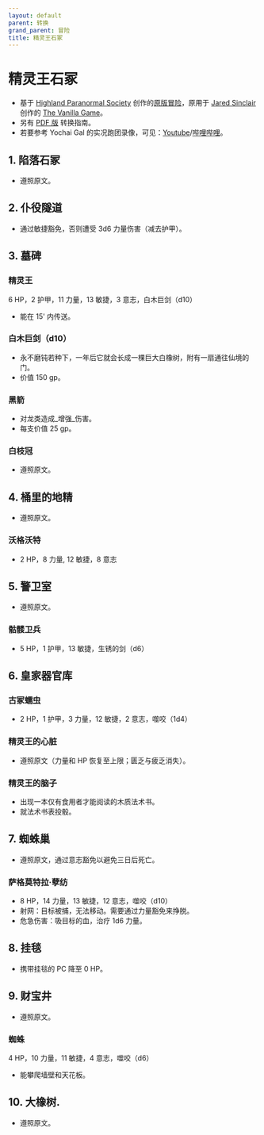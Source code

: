 ```yaml
---
layout: default
parent: 转换
grand_parent: 冒险
title: 精灵王石冢
---
```


# 精灵王石冢
- 基于 [Highland Paranormal Society](https://www.dungeonresearch.com/) 创作的[原版冒险](https://natetreme.itch.io/botek)，原用于 [Jared Sinclair](https://jaredsinclair.neocities.org) 创作的 [The Vanilla Game](https://vanillagame.carrd.co)。
- 另有 [PDF 版](https://drive.google.com/file/d/1GbMxkcxZCgVizlcQqbXPtJD0g9x_yTLb/view?usp=sharing) 转换指南。
- 若要参考 Yochai Gal 的实况跑团录像，可见：[Youtube](https://www.youtube.com/watch?v=e3N4pqHIEwQ)/[哔哩哔哩](https://www.bilibili.com/video/BV1uA4m1G727/)。


## 1. 陷落石冢
- 遵照原文。

## 2. 仆役隧道
- 通过敏捷豁免，否则遭受 3d6 力量伤害（减去护甲）。

## 3. 墓碑
### 精灵王
6 HP，2 护甲，11 力量，13 敏捷，3 意志，白木巨剑（d10）
- 能在 15' 内传送。

### 白木巨剑（d10）
- 永不磨钝若种下，一年后它就会长成一棵巨大白橡树，附有一扇通往仙境的门。
- 价值 150 gp。

### 黑箭
- 对龙类造成_增强_伤害。
- 每支价值 25 gp。

### 白枝冠
- 遵照原文。

## 4. 桶里的地精
- 遵照原文。

### 沃格沃特
- 2 HP，8 力量, 12 敏捷，8 意志

## 5. 警卫室
- 遵照原文。

### 骷髅卫兵
- 5 HP，1 护甲，13 敏捷，生锈的剑（d6）

## 6. 皇家器官库
### 古冢蠕虫
- 2 HP，1 护甲，3 力量，12 敏捷，2 意志，噬咬（1d4）

### 精灵王的心脏
- 遵照原文（力量和 HP 恢复至上限；匮乏与疲乏消失）。

### 精灵王的脑子
- 出现一本仅有食用者才能阅读的木质法术书。
- 就法术书表投骰。

## 7. 蜘蛛巢
- 遵照原文，通过意志豁免以避免三日后死亡。

### 萨格莫特拉·孽纺
- 8 HP，14 力量，13 敏捷，12 意志，噬咬（d10）
- 射网：目标被捕，无法移动。需要通过力量豁免来挣脱。
- 危急伤害：吸目标的血，治疗 1d6 力量。

## 8. 挂毯
- 携带挂毯的 PC 降至 0 HP。

## 9. 财宝井
- 遵照原文。

### 蜘蛛
4 HP，10 力量，11 敏捷，4 意志，噬咬（d6）
- 能攀爬墙壁和天花板。

## 10. 大橡树.
- 遵照原文。
